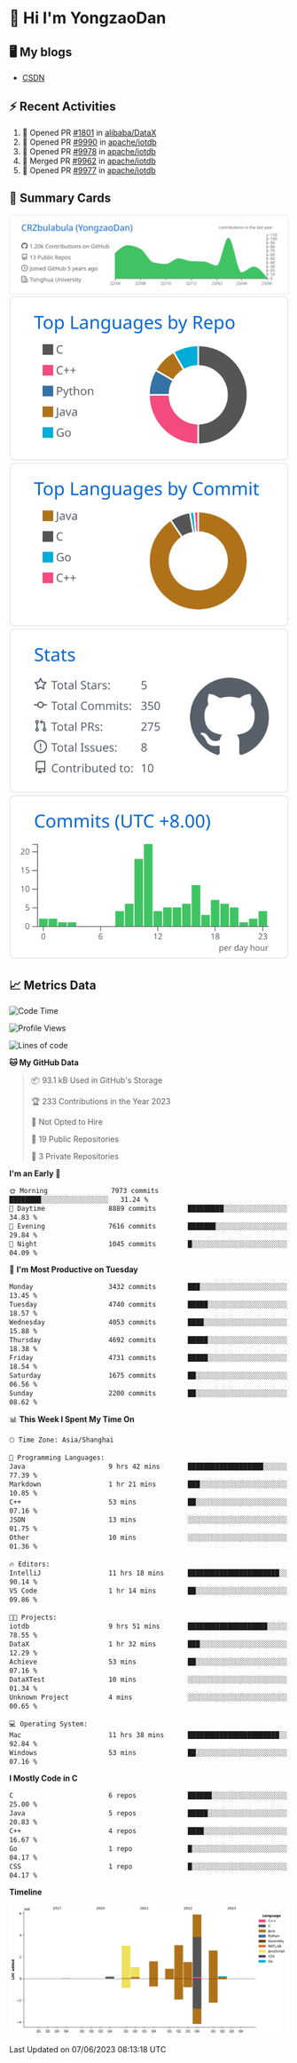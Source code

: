 # 👋 Hi I'm YongzaoDan

## 🖥 My blogs
  + [CSDN](https://blog.csdn.net/CRZbulabula?type=blog)

## ⚡ Recent Activities
<!--START_SECTION:activity-->
1. 💪 Opened PR [#1801](https://github.com/alibaba/DataX/pull/1801) in [alibaba/DataX](https://github.com/alibaba/DataX)
2. 💪 Opened PR [#9990](https://github.com/apache/iotdb/pull/9990) in [apache/iotdb](https://github.com/apache/iotdb)
3. 💪 Opened PR [#9978](https://github.com/apache/iotdb/pull/9978) in [apache/iotdb](https://github.com/apache/iotdb)
4. 🎉 Merged PR [#9962](https://github.com/apache/iotdb/pull/9962) in [apache/iotdb](https://github.com/apache/iotdb)
5. 💪 Opened PR [#9977](https://github.com/apache/iotdb/pull/9977) in [apache/iotdb](https://github.com/apache/iotdb)
<!--END_SECTION:activity-->

## 🎑 Summary Cards

[![](https://raw.githubusercontent.com/CRZbulabula/CRZbulabula/main/profile-summary-card-output/github/0-profile-details.svg)](https://github.com/vn7n24fzkq/github-profile-summary-cards)
[![](https://raw.githubusercontent.com/CRZbulabula/CRZbulabula/main/profile-summary-card-output/github/1-repos-per-language.svg)](https://github.com/vn7n24fzkq/github-profile-summary-cards) [![](https://raw.githubusercontent.com/CRZbulabula/CRZbulabula/main/profile-summary-card-output/github/2-most-commit-language.svg)](https://github.com/vn7n24fzkq/github-profile-summary-cards)
[![](https://raw.githubusercontent.com/CRZbulabula/CRZbulabula/main/profile-summary-card-output/github/3-stats.svg)](https://github.com/vn7n24fzkq/github-profile-summary-cards) [![](https://raw.githubusercontent.com/CRZbulabula/CRZbulabula/main/profile-summary-card-output/github/4-productive-time.svg)](https://github.com/vn7n24fzkq/github-profile-summary-cards)

## 📈 Metrics Data

<!--START_SECTION:waka-->
![Code Time](http://img.shields.io/badge/Code%20Time-184%20hrs%2030%20mins-blue)

![Profile Views](http://img.shields.io/badge/Profile%20Views-0-blue)

![Lines of code](https://img.shields.io/badge/From%20Hello%20World%20I%27ve%20Written-19.9%20million%20lines%20of%20code-blue)

**🐱 My GitHub Data** 

> 📦 93.1 kB Used in GitHub's Storage 
 > 
> 🏆 233 Contributions in the Year 2023
 > 
> 🚫 Not Opted to Hire
 > 
> 📜 19 Public Repositories 
 > 
> 🔑 3 Private Repositories 
 > 
**I'm an Early 🐤** 

```text
🌞 Morning                7973 commits        ████████░░░░░░░░░░░░░░░░░   31.24 % 
🌆 Daytime                8889 commits        █████████░░░░░░░░░░░░░░░░   34.83 % 
🌃 Evening                7616 commits        ███████░░░░░░░░░░░░░░░░░░   29.84 % 
🌙 Night                  1045 commits        █░░░░░░░░░░░░░░░░░░░░░░░░   04.09 % 
```
📅 **I'm Most Productive on Tuesday** 

```text
Monday                   3432 commits        ███░░░░░░░░░░░░░░░░░░░░░░   13.45 % 
Tuesday                  4740 commits        █████░░░░░░░░░░░░░░░░░░░░   18.57 % 
Wednesday                4053 commits        ████░░░░░░░░░░░░░░░░░░░░░   15.88 % 
Thursday                 4692 commits        █████░░░░░░░░░░░░░░░░░░░░   18.38 % 
Friday                   4731 commits        █████░░░░░░░░░░░░░░░░░░░░   18.54 % 
Saturday                 1675 commits        ██░░░░░░░░░░░░░░░░░░░░░░░   06.56 % 
Sunday                   2200 commits        ██░░░░░░░░░░░░░░░░░░░░░░░   08.62 % 
```


📊 **This Week I Spent My Time On** 

```text
🕑︎ Time Zone: Asia/Shanghai

💬 Programming Languages: 
Java                     9 hrs 42 mins       ███████████████████░░░░░░   77.39 % 
Markdown                 1 hr 21 mins        ███░░░░░░░░░░░░░░░░░░░░░░   10.85 % 
C++                      53 mins             ██░░░░░░░░░░░░░░░░░░░░░░░   07.16 % 
JSON                     13 mins             ░░░░░░░░░░░░░░░░░░░░░░░░░   01.75 % 
Other                    10 mins             ░░░░░░░░░░░░░░░░░░░░░░░░░   01.36 % 

🔥 Editors: 
IntelliJ                 11 hrs 18 mins      ███████████████████████░░   90.14 % 
VS Code                  1 hr 14 mins        ██░░░░░░░░░░░░░░░░░░░░░░░   09.86 % 

🐱‍💻 Projects: 
iotdb                    9 hrs 51 mins       ████████████████████░░░░░   78.55 % 
DataX                    1 hr 32 mins        ███░░░░░░░░░░░░░░░░░░░░░░   12.29 % 
Achieve                  53 mins             ██░░░░░░░░░░░░░░░░░░░░░░░   07.16 % 
DataXTest                10 mins             ░░░░░░░░░░░░░░░░░░░░░░░░░   01.34 % 
Unknown Project          4 mins              ░░░░░░░░░░░░░░░░░░░░░░░░░   00.65 % 

💻 Operating System: 
Mac                      11 hrs 38 mins      ███████████████████████░░   92.84 % 
Windows                  53 mins             ██░░░░░░░░░░░░░░░░░░░░░░░   07.16 % 
```

**I Mostly Code in C** 

```text
C                        6 repos             ██████░░░░░░░░░░░░░░░░░░░   25.00 % 
Java                     5 repos             █████░░░░░░░░░░░░░░░░░░░░   20.83 % 
C++                      4 repos             ████░░░░░░░░░░░░░░░░░░░░░   16.67 % 
Go                       1 repo              █░░░░░░░░░░░░░░░░░░░░░░░░   04.17 % 
CSS                      1 repo              █░░░░░░░░░░░░░░░░░░░░░░░░   04.17 % 
```



**Timeline**

![Lines of Code chart](https://raw.githubusercontent.com/CRZbulabula/CRZbulabula/main/assets/bar_graph.png)


 Last Updated on 07/06/2023 08:13:18 UTC
<!--END_SECTION:waka-->

